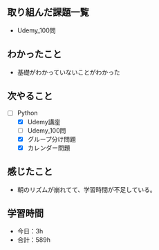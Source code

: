 ## 取り組んだ課題一覧

- Udemy_100問  

## わかったこと
-  基礎がわかっていないことがわかった

## 次やること

- [ ] Python
    - [x] Udemy講座
    - [ ] Udemy_100問
    - [x] グループ分け問題
    - [x] カレンダー問題

## 感じたこと
- 朝のリズムが崩れてて、学習時間が不足している。    

## 学習時間

- 今日：3h
- 合計：589h